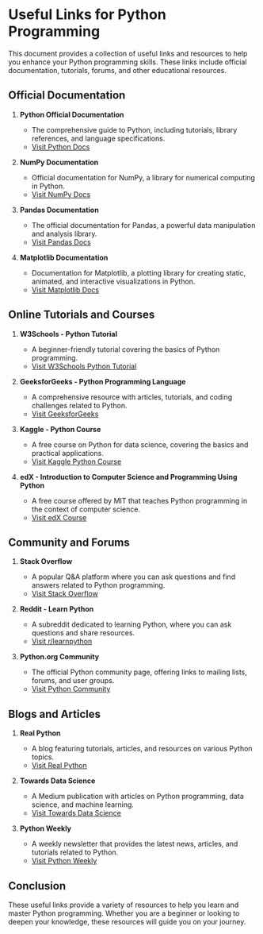 # Useful Links for Python Programming

This document provides a collection of useful links and resources to help you enhance your Python programming skills. These links include official documentation, tutorials, forums, and other educational resources.

## Official Documentation

1. **Python Official Documentation**
   - The comprehensive guide to Python, including tutorials, library references, and language specifications.
   - [Visit Python Docs](https://docs.python.org/3/)

2. **NumPy Documentation**
   - Official documentation for NumPy, a library for numerical computing in Python.
   - [Visit NumPy Docs](https://numpy.org/doc/stable/)

3. **Pandas Documentation**
   - The official documentation for Pandas, a powerful data manipulation and analysis library.
   - [Visit Pandas Docs](https://pandas.pydata.org/pandas-docs/stable/)

4. **Matplotlib Documentation**
   - Documentation for Matplotlib, a plotting library for creating static, animated, and interactive visualizations in Python.
   - [Visit Matplotlib Docs](https://matplotlib.org/stable/contents.html)

## Online Tutorials and Courses

1. **W3Schools - Python Tutorial**
   - A beginner-friendly tutorial covering the basics of Python programming.
   - [Visit W3Schools Python Tutorial](https://www.w3schools.com/python/)

2. **GeeksforGeeks - Python Programming Language**
   - A comprehensive resource with articles, tutorials, and coding challenges related to Python.
   - [Visit GeeksforGeeks](https://www.geeksforgeeks.org/python-programming-language/)

3. **Kaggle - Python Course**
   - A free course on Python for data science, covering the basics and practical applications.
   - [Visit Kaggle Python Course](https://www.kaggle.com/learn/python)

4. **edX - Introduction to Computer Science and Programming Using Python**
   - A free course offered by MIT that teaches Python programming in the context of computer science.
   - [Visit edX Course](https://www.edx.org/course/introduction-to-computer-science-and-programming-using-python)

## Community and Forums

1. **Stack Overflow**
   - A popular Q&A platform where you can ask questions and find answers related to Python programming.
   - [Visit Stack Overflow](https://stackoverflow.com/questions/tagged/python)

2. **Reddit - Learn Python**
   - A subreddit dedicated to learning Python, where you can ask questions and share resources.
   - [Visit r/learnpython](https://www.reddit.com/r/learnpython/)

3. **Python.org Community**
   - The official Python community page, offering links to mailing lists, forums, and user groups.
   - [Visit Python Community](https://www.python.org/community/)

## Blogs and Articles

1. **Real Python**
   - A blog featuring tutorials, articles, and resources on various Python topics.
   - [Visit Real Python](https://realpython.com/)

2. **Towards Data Science**
   - A Medium publication with articles on Python programming, data science, and machine learning.
   - [Visit Towards Data Science](https://towardsdatascience.com/tagged/python)

3. **Python Weekly**
   - A weekly newsletter that provides the latest news, articles, and tutorials related to Python.
   - [Visit Python Weekly](https://www.pythonweekly.com/)

## Conclusion

These useful links provide a variety of resources to help you learn and master Python programming. Whether you are a beginner or looking to deepen your knowledge, these resources will guide you on your journey.